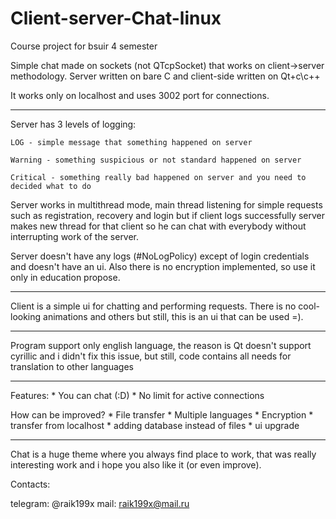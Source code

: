 # Client-server-Chat-linux
Course project for bsuir 4 semester

Simple chat made on sockets (not QTcpSocket) that works on client->server methodology.
Server written on bare C and client-side written on Qt+c\c++

It works only on localhost and uses 3002 port for connections.

---

Server has 3 levels of logging:

    LOG - simple message that something happened on server

    Warning - something suspicious or not standard happened on server

    Critical - something really bad happened on server and you need to decided what to do


Server works in multithread mode, main thread listening for simple requests such as registration, recovery and login but if client
logs successfully server makes new thread for that client so he can chat with everybody without interrupting work of the server.

Server doesn't have any logs (#NoLogPolicy) except of login credentials and doesn't have an ui. Also there is no encryption implemented, so use it only in
 education propose.

---

Client is a simple ui for chatting and performing requests. There is no cool-looking animations and others but still, this is an ui that can be used =).

---

Program support only english language, the reason is Qt doesn't support cyrillic and i didn't fix this issue,
but still, code contains all needs for translation to other languages

---

Features:
    * You can chat (:D)
    * No limit for active connections

How can be improved?
    * File transfer
    * Multiple languages
    * Encryption
    * transfer from localhost
    * adding database instead of files
    * ui upgrade

---

Chat is a huge theme where you always find place to work, that was really interesting work and i hope you also like it (or even improve).

Contacts:

telegram: @raik199x
mail: raik199x@mail.ru